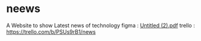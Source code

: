 # neews
A Website to show Latest news of technology
figma :
[Untitled (2).pdf](https://github.com/DanaAlomari/neews/files/10047812/Untitled.2.pdf)
trello :
https://trello.com/b/PSUs9rB1/news
